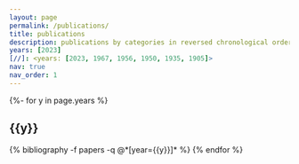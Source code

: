 ```yaml
---
layout: page
permalink: /publications/
title: publications
description: publications by categories in reversed chronological order. generated by jekyll-scholar.
years: [2023]
[//]: <years: [2023, 1967, 1956, 1950, 1935, 1905]>
nav: true
nav_order: 1
---
```

<!-- _pages/publications.md -->
<div class="publications">

{%- for y in page.years %}
  <h2 class="year">{{y}}</h2>
  {% bibliography -f papers -q @*[year={{y}}]* %}
{% endfor %}

</div>
